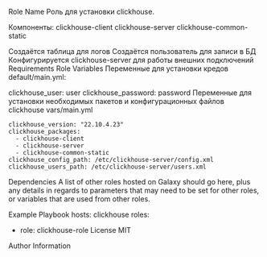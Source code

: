 Role Name
Роль для установки clickhouse.

Компоненты:
clickhouse-client
clickhouse-server
clickhouse-common-static

Создаётся таблица для логов
Создаётся пользователь для записи в БД
Конфигурируется clickhouse-server для работы внешних подключений
Requirements
Role Variables
Переменные для установки кредов default/main.yml:

clickhouse_user: user
clickhouse_password: password
Переменные для установки необходимых пакетов и конфигурационных файлов clickhouse vars/main.yml

```
clickhouse_version: "22.10.4.23"
clickhouse_packages:
  - clickhouse-client
  - clickhouse-server
  - clickhouse-common-static
clickhouse_config_path: /etc/clickhouse-server/config.xml
clickhouse_users_path: /etc/clickhouse-server/users.xml
```
Dependencies
A list of other roles hosted on Galaxy should go here, plus any details in regards to parameters that may need to be set for other roles, or variables that are used from other roles.

Example Playbook
hosts: clickhouse
roles:
  - role: clickhouse-role
License
MIT

Author Information

